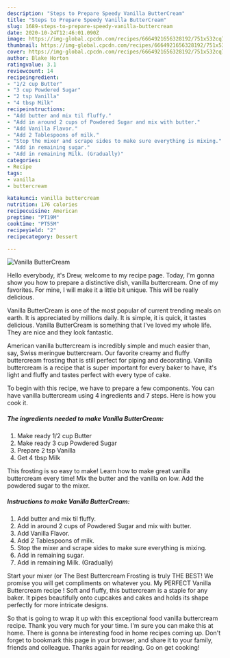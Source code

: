 ```yaml
---
description: "Steps to Prepare Speedy Vanilla ButterCream"
title: "Steps to Prepare Speedy Vanilla ButterCream"
slug: 1689-steps-to-prepare-speedy-vanilla-buttercream
date: 2020-10-24T12:46:01.090Z
image: https://img-global.cpcdn.com/recipes/6664921656328192/751x532cq70/vanilla-buttercream-recipe-main-photo.jpg
thumbnail: https://img-global.cpcdn.com/recipes/6664921656328192/751x532cq70/vanilla-buttercream-recipe-main-photo.jpg
cover: https://img-global.cpcdn.com/recipes/6664921656328192/751x532cq70/vanilla-buttercream-recipe-main-photo.jpg
author: Blake Horton
ratingvalue: 3.1
reviewcount: 14
recipeingredient:
- "1/2 cup Butter"
- "3 cup Powdered Sugar"
- "2 tsp Vanilla"
- "4 tbsp Milk"
recipeinstructions:
- "Add butter and mix til fluffy."
- "Add in around 2 cups of Powdered Sugar and mix with butter."
- "Add Vanilla Flavor."
- "Add 2 Tablespoons of milk."
- "Stop the mixer and scrape sides to make sure everything is mixing."
- "Add in remaining sugar."
- "Add in remaining Milk. (Gradually)"
categories:
- Recipe
tags:
- vanilla
- buttercream

katakunci: vanilla buttercream 
nutrition: 176 calories
recipecuisine: American
preptime: "PT19M"
cooktime: "PT55M"
recipeyield: "2"
recipecategory: Dessert

---
```



![Vanilla ButterCream](https://img-global.cpcdn.com/recipes/6664921656328192/751x532cq70/vanilla-buttercream-recipe-main-photo.jpg)

Hello everybody, it's Drew, welcome to my recipe page. Today, I'm gonna show you how to prepare a distinctive dish, vanilla buttercream. One of my favorites. For mine, I will make it a little bit unique. This will be really delicious.

Vanilla ButterCream is one of the most popular of current trending meals on earth. It is appreciated by millions daily. It is simple, it is quick, it tastes delicious. Vanilla ButterCream is something that I've loved my whole life. They are nice and they look fantastic.

American vanilla buttercream is incredibly simple and much easier than, say, Swiss meringue buttercream. Our favorite creamy and fluffy buttercream frosting that is still perfect for piping and decorating. Vanilla buttercream is a recipe that is super important for every baker to have, it&#39;s light and fluffy and tastes perfect with every type of cake.


To begin with this recipe, we have to prepare a few components. You can have vanilla buttercream using 4 ingredients and 7 steps. Here is how you cook it.

<!--inarticleads1-->

##### The ingredients needed to make Vanilla ButterCream:

1. Make ready 1/2 cup Butter
1. Make ready 3 cup Powdered Sugar
1. Prepare 2 tsp Vanilla
1. Get 4 tbsp Milk


This frosting is so easy to make! Learn how to make great vanilla buttercream every time! Mix the butter and the vanilla on low. Add the powdered sugar to the mixer. 

<!--inarticleads2-->

##### Instructions to make Vanilla ButterCream:

1. Add butter and mix til fluffy.
1. Add in around 2 cups of Powdered Sugar and mix with butter.
1. Add Vanilla Flavor.
1. Add 2 Tablespoons of milk.
1. Stop the mixer and scrape sides to make sure everything is mixing.
1. Add in remaining sugar.
1. Add in remaining Milk. (Gradually)


Start your mixer (or The Best Buttercream Frosting is truly THE BEST! We promise you will get compliments on whatever you. My PERFECT Vanilla Buttercream recipe ! Soft and fluffy, this buttercream is a staple for any baker. It pipes beautifully onto cupcakes and cakes and holds its shape perfectly for more intricate designs. 

So that is going to wrap it up with this exceptional food vanilla buttercream recipe. Thank you very much for your time. I'm sure you can make this at home. There is gonna be interesting food in home recipes coming up. Don't forget to bookmark this page in your browser, and share it to your family, friends and colleague. Thanks again for reading. Go on get cooking!
